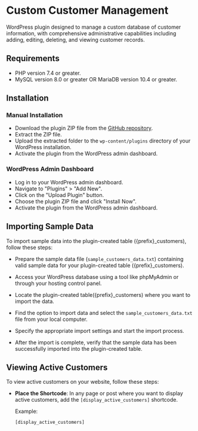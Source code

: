 
# Custom Customer Management

WordPress plugin designed to manage a custom database of customer
information, with comprehensive administrative capabilities including adding, editing, deleting, and viewing customer records.

## Requirements

- PHP version 7.4 or greater.
- MySQL version 8.0 or greater OR MariaDB version 10.4 or greater.

## Installation
### Manual Installation

- Download the plugin ZIP file from the [GitHub repository](https://github.com/shobhithn/custom-customer-management/).
- Extract the ZIP file.
- Upload the extracted folder to the `wp-content/plugins` directory of your WordPress installation.
- Activate the plugin from the WordPress admin dashboard.

### WordPress Admin Dashboard

- Log in to your WordPress admin dashboard.
- Navigate to "Plugins" > "Add New".
- Click on the "Upload Plugin" button.
- Choose the plugin ZIP file and click "Install Now".
- Activate the plugin from the WordPress admin dashboard.

## Importing Sample Data

To import sample data into the plugin-created table ({prefix}_customers), follow these steps:

- Prepare the sample data file (`sample_customers_data.txt`) containing valid sample data for your plugin-created table ({prefix}_customers).

- Access your WordPress database using a tool like phpMyAdmin or through your hosting control panel.

- Locate the plugin-created table({prefix}_customers) where you want to import the data.

- Find the option to import data and select the `sample_customers_data.txt` file from your local computer.

- Specify the appropriate import settings and start the import process.

- After the import is complete, verify that the sample data has been successfully imported into the plugin-created table.

## Viewing Active Customers

To view active customers on your website, follow these steps:

- **Place the Shortcode**: In any page or post where you want to display active customers, add the `[display_active_customers]` shortcode.

   Example:
   ```plaintext
   [display_active_customers]